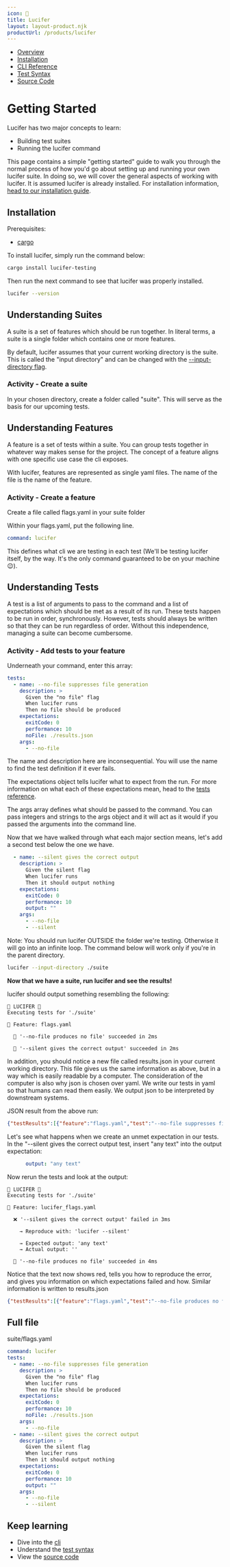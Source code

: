 ```yaml
--- 
icon: 🐲
title: Lucifer
layout: layout-product.njk
productUrl: /products/lucifer
--- 
```


- [Overview](/products/lucifer)
- [Installation](/products/lucifer/installation)
- [CLI Reference](/products/lucifer/cli)
- [Test Syntax](/products/lucifer/tests)
- [Source Code](https://github.com/winstonpucket/lucifer)

# Getting Started

Lucifer has two major concepts to learn:
- Building test suites
- Running the lucifer command

This page contains a simple "getting started" guide to walk you through the normal process of how you'd go about setting up and running your own lucifer suite. In doing so, we will cover the general aspects of working with lucifer. It is assumed lucifer is already installed. For installation information, [head to our installation guide](/products/lucifer/installation).

## Installation

Prerequisites:
- [cargo](https://doc.rust-lang.org/cargo/getting-started/installation.html)

To install lucifer, simply run the command below:

```bash
cargo install lucifer-testing
```

Then run the next command to see that lucifer was properly installed.

```bash
lucifer --version
```

## Understanding Suites

A suite is a set of features which should be run together. In literal terms, a suite is a single folder which contains one or more features.

By default, lucifer assumes that your current working directory is the suite. This is called the "input directory" and can be changed with the [--input-directory flag](/products/lucifer/cli).

### Activity - Create a suite

In your chosen directory, create a folder called "suite". This will serve as the basis for our upcoming tests.

## Understanding Features

A feature is a set of tests within a suite. You can group tests together in whatever way makes sense for the project. The concept of a feature aligns with one specific use case the cli exposes.

With lucifer, features are represented as single yaml files. The name of the file is the name of the feature.

### Activity - Create a feature

Create a file called flags.yaml in your suite folder

Within your flags.yaml, put the following line.

```yaml
command: lucifer
```

This defines what cli we are testing in each test (We'll be testing lucifer itself, by the way. It's the only command guaranteed to be on your machine 😉).

## Understanding Tests

A test is a list of arguments to pass to the command and a list of expectations which should be met as a result of its run. These tests happen to be run in order, synchronously. However, tests should always be written so that they can be run regardless of order. Without this independence, managing a suite can become cumbersome.

### Activity - Add tests to your feature

Underneath your command, enter this array:

```yaml
tests:
  - name: --no-file suppresses file generation
    description: >
      Given the "no file" flag
      When lucifer runs
      Then no file should be produced
    expectations:
      exitCode: 0
      performance: 10
      noFile: ./results.json
    args:
      - --no-file
```

The name and description here are inconsequential. You will use the name to find the test definition if it ever fails. 

The expectations object tells lucifer what to expect from the run. For more information on what each of these expectations mean, head to the [tests reference](/products/lucifer/tests).

The args array defines what should be passed to the command. You can pass integers and strings to the args object and it will act as it would if you passed the arguments into the command line.

Now that we have walked through what each major section means, let's add a second test below the one we have.

```yaml
  - name: --silent gives the correct output
    description: >
      Given the silent flag
      When lucifer runs
      Then it should output nothing
    expectations:
      exitCode: 0
      performance: 10
      output: ""
    args:
      - --no-file
      - --silent
```

Note: You should run lucifer OUTSIDE the folder we're testing. Otherwise it will go into an infinite loop. The command below will work only if you're in the parent directory.

```bash
lucifer --input-directory ./suite
```

**Now that we have a suite, run lucifer and see the results!**

lucifer should output something resembling the following:

```text
🐉 LUCIFER 🐉
Executing tests for './suite'

🐲 Feature: flags.yaml

  🎉 '--no-file produces no file' succeeded in 2ms

  🎉 '--silent gives the correct output' succeeded in 2ms
```

In addition, you should notice a new file called results.json in your current working directory. This file gives us the same information as above, but in a way which is easily readable by a computer. The consideration of the computer is also why json is chosen over yaml. We write our tests in yaml so that humans can read them easily. We output json to be interpreted by downstream systems.

JSON result from the above run:

```json
{"testResults":[{"feature":"flags.yaml","test":"--no-file suppresses file generation","succeeded":true,"milliseconds":5,"standardOut":"\n🐉 LUCIFER 🐉\nExecuting tests for '.'\n","standardError":"","exitCode":0,"failures":[]},{"feature":"flags.yaml","test":"--silent gives the correct output","succeeded":true,"milliseconds":5,"standardOut":"","standardError":"","exitCode":0,"failures":[]}]}
```

Let's see what happens when we create an unmet expectation in our tests. In the "--silent gives the correct output test, insert "any text" into the output expectation:

```yaml
      output: "any text"
```

Now rerun the tests and look at the output:

```text
🐉 LUCIFER 🐉
Executing tests for './suite'

🐲 Feature: lucifer_flags.yaml

  ❌ '--silent gives the correct output' failed in 3ms

    → Reproduce with: 'lucifer --silent'

    → Expected output: 'any text'
    → Actual output: ''

  🎉 '--no-file produces no file' succeeded in 4ms
```

Notice that the text now shows red, tells you how to reproduce the error, and gives you information on which expectations failed and how. Similar information is written to results.json

```json
{"testResults":[{"feature":"flags.yaml","test":"--no-file produces no file","succeeded":false,"milliseconds":5,"standardOut":"\n🐉 LUCIFER 🐉\nExecuting tests for '.'\n","standardError":"","exitCode":0,"failures":[{"type":"fileExists","expectation":"","actual":"./results.json"}]},{"feature":"flags.yaml","test":"--silent gives the correct output","succeeded":true,"milliseconds":5,"standardOut":"","standardError":"","exitCode":0,"failures":[]}]}
```

## Full file

suite/flags.yaml
```yaml
command: lucifer
tests:
  - name: --no-file suppresses file generation
    description: >
      Given the "no file" flag
      When lucifer runs
      Then no file should be produced
    expectations:
      exitCode: 0
      performance: 10
      noFile: ./results.json
    args:
      - --no-file
  - name: --silent gives the correct output
    description: >
      Given the silent flag
      When lucifer runs
      Then it should output nothing
    expectations:
      exitCode: 0
      performance: 10
      output: ""
    args:
      - --no-file
      - --silent
```

## Keep learning

- Dive into the [cli](/products/lucifer/cli)
- Understand the [test syntax](/products/lucifer/tests)
- View the [source code](https://github.com/winstonpuckett/lucifer)
